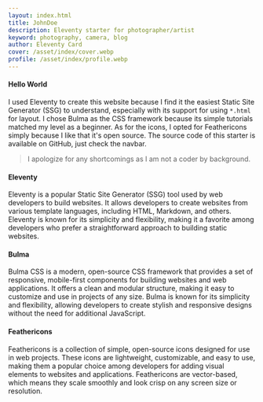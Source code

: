 ```yaml
---
layout: index.html
title: JohnDoe
description: Eleventy starter for photographer/artist
keyword: photography, camera, blog
author: Eleventy Card
cover: /asset/index/cover.webp
profile: /asset/index/profile.webp
---
```


#### Hello World
I used Eleventy to create this website because I find it the easiest Static Site Generator (SSG) to understand, especially with its support for using `*.html` for layout. I chose Bulma as the CSS framework because its simple tutorials matched my level as a beginner.  As for the icons, I opted for Feathericons simply because I like that it's open source.
The source code of this starter is available on GitHub, just check the navbar.
>I apologize for any shortcomings as I am not a coder by background.
#### Eleventy
Eleventy is a popular Static Site Generator (SSG) tool used by web developers to build websites. It allows developers to create websites from various template languages, including HTML, Markdown, and others. Eleventy is known for its simplicity and flexibility, making it a favorite among developers who prefer a straightforward approach to building static websites.
#### Bulma
Bulma CSS is a modern, open-source CSS framework that provides a set of responsive, mobile-first components for building websites and web applications. It offers a clean and modular structure, making it easy to customize and use in projects of any size. Bulma is known for its simplicity and flexibility, allowing developers to create stylish and responsive designs without the need for additional JavaScript.
#### Feathericons
Feathericons is a collection of simple, open-source icons designed for use in web projects. These icons are lightweight, customizable, and easy to use, making them a popular choice among developers for adding visual elements to websites and applications. Feathericons are vector-based, which means they scale smoothly and look crisp on any screen size or resolution.
